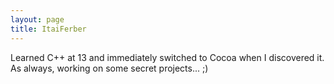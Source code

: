```yaml
---
layout: page
title: ItaiFerber
---
```




Learned C++ at 13 and immediately switched to Cocoa when I discovered it. As always, working on some secret projects... ;)

